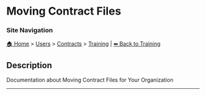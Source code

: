 <!-- description: Documentation about Moving Contract Files for Your Organization. -->

# Moving Contract Files

### Site Navigation
[🏠 Home](../../../README.md) > [Users](../../README.md) > [Contracts](../README.md) > [Training](README.md) | [⬅ Back to Training](README.md)

## Description
Documentation about Moving Contract Files for Your Organization

---